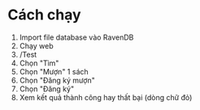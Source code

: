 # Cách chạy

1. Import file database vào RavenDB
2. Chạy web
3. /Test
4. Chọn "Tìm"
5. Chọn "Mượn" 1 sách
6. Chọn "Đăng ký mượn"
7. Chọn "Đăng ký"
8. Xem kết quả thành công hay thất bại (dòng chữ đỏ)
